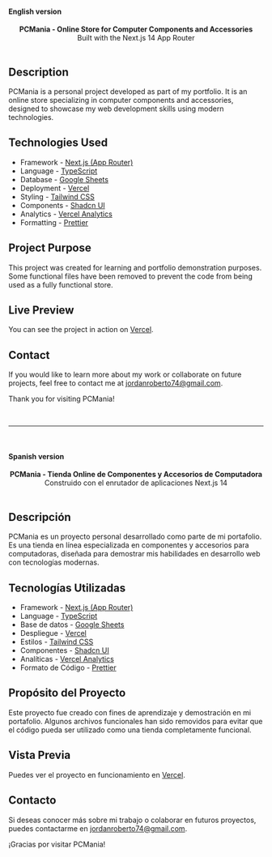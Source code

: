 #### English version

<div align="center"><strong>PCMania - Online Store for Computer Components and Accessories</strong></div>
<div align="center">Built with the Next.js 14 App Router</div>
<br />

## Description

PCMania is a personal project developed as part of my portfolio. It is an online store specializing in computer components and accessories, designed to showcase my web development skills using modern technologies.

## Technologies Used

- Framework - [Next.js (App Router)](https://nextjs.org)
- Language - [TypeScript](https://www.typescriptlang.org)
- Database - [Google Sheets](https://support.google.com/a/users/answer/9282959)
- Deployment - [Vercel](https://vercel.com/docs/concepts/next.js/overview)
- Styling - [Tailwind CSS](https://tailwindcss.com)
- Components - [Shadcn UI](https://ui.shadcn.com/)
- Analytics - [Vercel Analytics](https://vercel.com/analytics)
- Formatting - [Prettier](https://prettier.io)

## Project Purpose

This project was created for learning and portfolio demonstration purposes. Some functional files have been removed to prevent the code from being used as a fully functional store.

## Live Preview

You can see the project in action on [Vercel](https://pcmania-eight.vercel.app/).

## Contact

If you would like to learn more about my work or collaborate on future projects, feel free to contact me at jordanroberto74@gmail.com.

Thank you for visiting PCMania!

<br />

---

<br />

#### Spanish version

<div align="center"><strong>PCMania - Tienda Online de Componentes y Accesorios de Computadora</strong></div>
<div align="center">Construido con el enrutador de aplicaciones Next.js 14</div>
<br />

## Descripción

PCMania es un proyecto personal desarrollado como parte de mi portafolio. Es una tienda en línea especializada en componentes y accesorios para computadoras, diseñada para demostrar mis habilidades en desarrollo web con tecnologías modernas.

## Tecnologías Utilizadas

- Framework - [Next.js (App Router)](https://nextjs.org)
- Language - [TypeScript](https://www.typescriptlang.org)
- Base de datos - [Google Sheets](https://support.google.com/a/users/answer/9282959)
- Despliegue - [Vercel](https://vercel.com/docs/concepts/next.js/overview)
- Estilos - [Tailwind CSS](https://tailwindcss.com)
- Componentes - [Shadcn UI](https://ui.shadcn.com/)
- Analíticas - [Vercel Analytics](https://vercel.com/analytics)
- Formato de Código - [Prettier](https://prettier.io)

## Propósito del Proyecto

Este proyecto fue creado con fines de aprendizaje y demostración en mi portafolio. Algunos archivos funcionales han sido removidos para evitar que el código pueda ser utilizado como una tienda completamente funcional.

## Vista Previa

Puedes ver el proyecto en funcionamiento en [Vercel](https://pcmania-eight.vercel.app/).

## Contacto

Si deseas conocer más sobre mi trabajo o colaborar en futuros proyectos, puedes contactarme en jordanroberto74@gmail.com.

¡Gracias por visitar PCMania!
